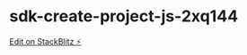 # sdk-create-project-js-2xq144

[Edit on StackBlitz ⚡️](https://stackblitz.com/edit/sdk-create-project-js-2xq144)